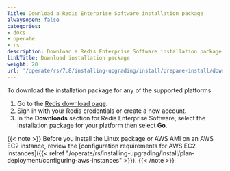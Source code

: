 ```yaml
---
Title: Download a Redis Enterprise Software installation package
alwaysopen: false
categories:
- docs
- operate
- rs
description: Download a Redis Enterprise Software installation package.
linkTitle: Download installation package
weight: 20
url: '/operate/rs/7.8/installing-upgrading/install/prepare-install/download-install-package/'
---
```


To download the installation package for any of the supported platforms:

1. Go to the [Redis download page](https://cloud.redis.io/#/rlec-downloads).
1. Sign in with your Redis credentials or create a new account.
1. In the **Downloads** section for Redis Enterprise Software, select the installation package for your platform then select **Go**.

{{< note >}}
Before you install the Linux package or AWS AMI on an AWS EC2 instance,
review the [configuration requirements for AWS EC2 instances]({{< relref "/operate/rs/installing-upgrading/install/plan-deployment/configuring-aws-instances" >}}).
{{< /note >}}
